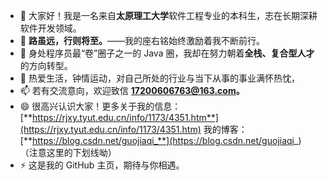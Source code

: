 - 👋 大家好！我是一名来自**太原理工大学**软件工程专业的本科生，志在长期深耕软件开发领域。
- 👀 **路虽远，行则将至。**——我的座右铭始终激励着我不断前行。
- 🌱 身处程序员最“卷”圈子之一的 Java 圈，我却在努力朝着**全栈、复合型人才**的方向转型。
- 💞️ 热爱生活，钟情运动，对自己所处的行业与当下从事的事业满怀热忱，
- 📫 若有交流意向，欢迎致信 **17200606763@163.com。**
- 😄 很高兴认识大家！更多关于我的信息：[**https://rjxy.tyut.edu.cn/info/1173/4351.htm**](https://rjxy.tyut.edu.cn/info/1173/4351.htm) 我的博客：[**https://blog.csdn.net/guojiaqi_**](https://blog.csdn.net/guojiaqi_) （注意这里的下划线呦）
- ⚡ 这是我的 GitHub 主页，期待与你相遇。
